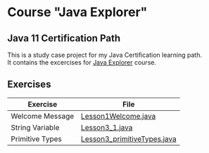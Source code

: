 # Course "Java Explorer"
## Java 11 Certification Path
This is a study case project for my Java Certification learning path. <br>
It contains the excercises for [Java Explorer]("https://github.com/stars/edsonmomm/lists/dio-kotlin-bootcamp") course.

## Exercises
| Exercise        | File                                                                                               |
|-----------------|----------------------------------------------------------------------------------------------------|
| Welcome Message | [Lesson1Welcome.java](src/main/java/shopApp/duke/shop/lessons/Lesson1Welcome.java)                 |
| String Variable | [Lesson3_1.java](src/main/java/shopApp/duke/shop/lessons/Lesson3_1.java)                           |
| Primitive Types | [Lesson3_primitiveTypes.java](src/main/java/shopApp/duke/shop/lessons/Lesson3_primitiveTypes.java) |